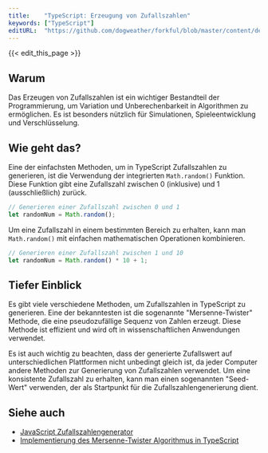 ```yaml
---
title:    "TypeScript: Erzeugung von Zufallszahlen"
keywords: ["TypeScript"]
editURL:  "https://github.com/dogweather/forkful/blob/master/content/de/typescript/generating-random-numbers.md"
---
```


{{< edit_this_page >}}

## Warum

Das Erzeugen von Zufallszahlen ist ein wichtiger Bestandteil der Programmierung, um Variation und Unberechenbarkeit in Algorithmen zu ermöglichen. Es ist besonders nützlich für Simulationen, Spieleentwicklung und Verschlüsselung.

## Wie geht das?

Eine der einfachsten Methoden, um in TypeScript Zufallszahlen zu generieren, ist die Verwendung der integrierten `Math.random()` Funktion. Diese Funktion gibt eine Zufallszahl zwischen 0 (inklusive) und 1 (ausschließlich) zurück.

```TypeScript
// Generieren einer Zufallszahl zwischen 0 und 1
let randomNum = Math.random();
```

Um eine Zufallszahl in einem bestimmten Bereich zu erhalten, kann man `Math.random()` mit einfachen mathematischen Operationen kombinieren.

```TypeScript
// Generieren einer Zufallszahl zwischen 1 und 10
let randomNum = Math.random() * 10 + 1;
```

## Tiefer Einblick

Es gibt viele verschiedene Methoden, um Zufallszahlen in TypeScript zu generieren. Eine der bekanntesten ist die sogenannte "Mersenne-Twister" Methode, die eine pseudozufällige Sequenz von Zahlen erzeugt. Diese Methode ist effizient und wird oft in wissenschaftlichen Anwendungen verwendet.

Es ist auch wichtig zu beachten, dass der generierte Zufallswert auf unterschiedlichen Plattformen nicht unbedingt gleich ist, da jeder Computer andere Methoden zur Generierung von Zufallszahlen verwendet. Um eine konsistente Zufallszahl zu erhalten, kann man einen sogenannten "Seed-Wert" verwenden, der als Startpunkt für die Zufallszahlengenerierung dient.

## Siehe auch

- [JavaScript Zufallszahlengenerator](https://developer.mozilla.org/de/docs/Web/JavaScript/Reference/Global_Objects/Math/random)
- [Implementierung des Mersenne-Twister Algorithmus in TypeScript](https://www.npmjs.com/package/mersenne-twister)
